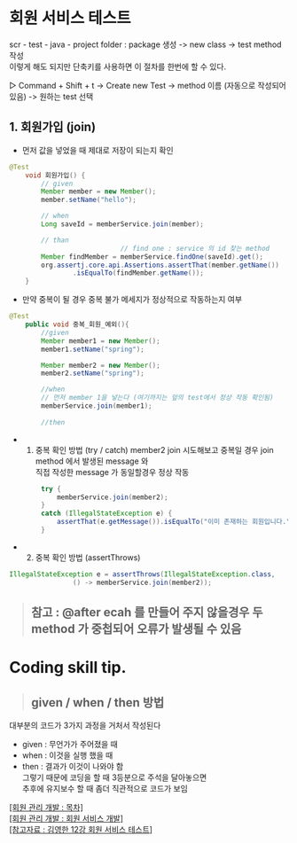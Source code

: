 # 회원 서비스 테스트
  
scr - test - java - project folder : package 생성 -> new class  -> test method 작성  
이렇게 해도 되지만 단축키를 사용하면 이 절차를 한번에 할 수 있다.  
  
▷ Command + Shift + t -> Create new Test -> method 이름 (자동으로 작성되어있음) -> 원하는 test 선택  
  
## 1. 회원가입 (join)
* 먼저 값을 넣었을 때 제대로 저장이 되는지 확인  
  
```java
@Test
    void 회원가입() {
        // given
        Member member = new Member();
        member.setName("hello");

        // when
        Long saveId = memberService.join(member);

        // than
							// find one : service 의 id 찾는 method
        Member findMember = memberService.findOne(saveId).get();
        org.assertj.core.api.Assertions.assertThat(member.getName())
                .isEqualTo(findMember.getName());
    }
```
* 만약 중복이 될 경우 중복 불가 메세지가 정상적으로 작동하는지 여부
  
```java
@Test
    public void 중복_회원_예외(){
        //given
        Member member1 = new Member();
        member1.setName("spring");

        Member member2 = new Member();
        member2.setName("spring");

        //when
        // 먼저 member 1을 넣는다 (여기까지는 앞의 test에서 정상 작동 확인됨)
        memberService.join(member1);
        
        //then
```

* 1. 중복 확인 방법 (try / catch)
member2 join 시도해보고 중복일 경우 join method 에서 발생된 message 와  
직접 작성한 message 가 동일할경우 정상 작동  
```java
        try {
            memberService.join(member2);
        }
        catch (IllegalStateException e) {
            assertThat(e.getMessage()).isEqualTo("이미 존재하는 회원입니다.");
        }
```

* 2. 중복 확인 방법 (assertThrows)
```java
IllegalStateException e = assertThrows(IllegalStateException.class,
                () -> memberService.join(member2));
```
  
> ## 참고 : @after ecah 를 만들어 주지 않을경우 두 method 가 중첩되어 오류가 발생될 수 있음
  
# Coding skill tip.
> ## given / when / then 방법

대부분의 코드가 3가지 과정을 거처서 작성된다  
* given : 무언가가 주어졌을 때  
* when : 이것을 실행 했을 때  
* then : 결과가 이것이 나와야 함  
그렇기 때문에 코딩을 할 때 3등분으로 주석을 달아놓으면  
추후에 유지보수 할 때 좀더 직관적으로 코드가 보임   
  
  
[ [회원 관리 개발 : 목차] ](https://github.com/choideakook/choideakook.github.io/blob/master/_posts/-Boot/2022-12-2-member.md)  
[ [회원 관리 개발 : 회원 서비스 개발] ]()  
[ [참고자료 : 김영한 12강 회원 서비스 테스트] ](https://www.youtube.com/watch?v=NffW47IBg4I&list=PLumVmq_uRGHgBrimIp2-7MCnoPUskVMnd&index=13)  

